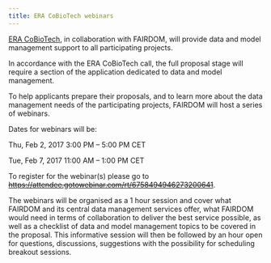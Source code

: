 ```yaml
---
title: ERA CoBioTech webinars
---
```


[ERA CoBioTech](https://www.cobiotech.eu/), in collaboration with FAIRDOM, will provide data and model management support to all participating projects.

In accordance with the ERA CoBioTech call, the full proposal stage will require a section of the application dedicated to data and model management.

To help applicants prepare their proposals, and to learn more about the data management needs of the participating projects, FAIRDOM will host a series of webinars.

Dates for webinars will be:

Thu, Feb 2, 2017 3:00 PM – 5:00 PM CET

Tue, Feb 7, 2017 11:00 AM – 1:00 PM CET

To register for the webinar(s) please go to ~~https://attendee.gotowebinar.com/rt/6758494946273200641~~.

The webinars will be organised as a 1 hour session and cover what FAIRDOM and its central data management services offer, 
what FAIRDOM would need in terms of collaboration to deliver the best service possible, 
as well as a checklist of data and model management topics to be covered in the proposal. 
This informative session will then be followed by an hour open for questions, discussions, suggestions with the possibility for scheduling breakout sessions.
